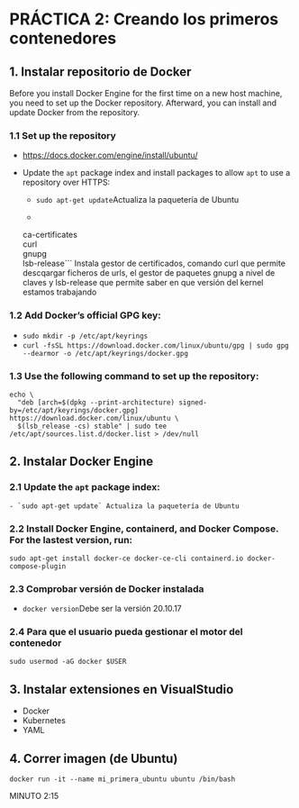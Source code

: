  # PRÁCTICA 2: Creando los primeros contenedores
 ## 1. Instalar repositorio de Docker
Before you install Docker Engine for the first time on a new host machine, you need to set up the Docker repository. Afterward, you can install and update Docker from the repository.
### 1.1 Set up the repository
 - https://docs.docker.com/engine/install/ubuntu/
 - Update the `apt` package index and install packages to allow `apt` to use a repository over HTTPS:

   - `sudo apt-get update`Actualiza la paquetería de Ubuntu
   - ```sudo apt-get install \
    ca-certificates \
      curl \
      gnupg \
      lsb-release``` Instala gestor de certificados, comando curl que permite descqargar ficheros de urls, el gestor de paquetes gnupg a nivel de claves y lsb-release que permite saber en que versión del kernel estamos trabajando

### 1.2 Add Docker’s official GPG key:
 - `sudo mkdir -p /etc/apt/keyrings`
 - `curl -fsSL https://download.docker.com/linux/ubuntu/gpg | sudo gpg --dearmor -o /etc/apt/keyrings/docker.gpg`
### 1.3 Use the following command to set up the repository:
```
echo \
  "deb [arch=$(dpkg --print-architecture) signed-by=/etc/apt/keyrings/docker.gpg] https://download.docker.com/linux/ubuntu \
  $(lsb_release -cs) stable" | sudo tee /etc/apt/sources.list.d/docker.list > /dev/null
```
## 2. Instalar Docker Engine
### 2.1 Update the `apt` package index:
    - `sudo apt-get update` Actualiza la paquetería de Ubuntu
### 2.2 Install Docker Engine, containerd, and Docker Compose. For the lastest version, run:
  `sudo apt-get install docker-ce docker-ce-cli containerd.io docker-compose-plugin`
### 2.3 Comprobar versión de Docker instalada
- `docker version`Debe ser la versión 20.10.17
### 2.4 Para que el usuario pueda gestionar el motor del contenedor
`sudo usermod -aG docker $USER`

## 3. Instalar extensiones en VisualStudio
 - Docker
 - Kubernetes
 - YAML

 ## 4. Correr imagen (de Ubuntu)
 `docker run -it --name mi_primera_ubuntu ubuntu /bin/bash`

 MINUTO 2:15